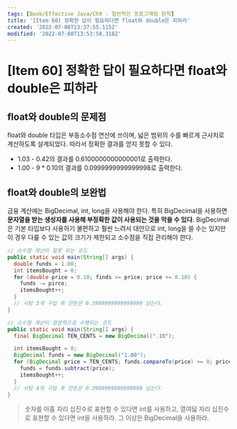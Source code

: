 ```yaml
---
tags: [Book/Effective Java/Ch9 - 일반적인 프로그래밍 원칙]
title: '[Item 60] 정확한 답이 필요하다면 float와 double은 피하라'
created: '2022-07-08T13:37:55.115Z'
modified: '2022-07-08T13:53:58.318Z'
---
```


# [Item 60] 정확한 답이 필요하다면 float와 double은 피하라

## float와 double의 문제점

float와 double 타입은 부동소수점 연산에 쓰이며, 넓은 범위의 수를 빠르게 근사치로 계산하도록 설계되었다. 따라서 정확한 결과를 얻지 못할 수 있다.

- 1.03 - 0.42의 결과를 0.6100000000000001로 출력한다.
- 1.00 - 9 * 0.10의 결과를 0.0999999999999998로 출력한다.

## float와 double의 보완법

금융 계산에는 BigDecimal, int, long을 사용해야 한다. 특히 BigDecimal을 사용하면 **문자열을 받는 생성자를 사용해 부정확한 값이 사용되는 것을 막을 수 있다.** BigDecimal은 기본 타입보다 사용하기 불편하고 훨씬 느려서 대안으로 int, long을 쓸 수는 있지만 이 경우 다룰 수 있는 값의 크기가 제한되고 소수점을 직접 관리해야 한다. 

```java
// 소수점 계산이 잘못 되는 코드
public static void main(String[] args) {
  double funds = 1.00;
  int itemsBought = 0;
  for (double price = 0.10; finds >= price; price += 0.10) {
    funds -= pirce;
    itemsBought++;
  }
  // 사탕 3개 구입 후 잔돈은 0.3999999999999999 남는다.
}
```

```java
// 소수점 계산이 정상적으로 수행되는 코드
public static void main(String[] args) {
  final BigDecimal TEN_CENTS = new BigDecimal(".10");

  int itemsBought = 0;
  BigDecimal funds = new BigDecimal("1.00");
  for (BigDecimal price = TEN_CENTS; funds.compareTo(price) >= 0; price = price.add(TEN_CENTS)) {
    funds = funds.subtract(price);
    itemsBought++;
  }
  // 사탕 4개 구입 후 잔돈은 0.3999999999999999 남는다.
}
```

> 숫자를 아홉 자리 십진수로 표현할 수 있다면 int를 사용하고, 열여덟 자리 십진수로 표현할 수 있다면 int을 사용하라. 그 이상은 BigDecimal을 사용하라.

